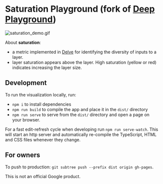 # Saturation Playground (fork of [Deep Playground](https://github.com/tensorflow/playground))

![saturation_demo.gif](saturation_demo.gif)

About **saturation**: 

- a metric implemented in [Delve](https://github.com/justinshenk/delve) for identifying the diversity of inputs to a layer.
- layer saturation appears above the layer. High saturation (yellow or red) indicates increasing the layer size.

## Development

To run the visualization locally, run:
- `npm i` to install dependencies
- `npm run build` to compile the app and place it in the `dist/` directory
- `npm run serve` to serve from the `dist/` directory and open a page on your browser.

For a fast edit-refresh cycle when developing run `npm run serve-watch`.
This will start an http server and automatically re-compile the TypeScript,
HTML and CSS files whenever they change.

## For owners
To push to production: `git subtree push --prefix dist origin gh-pages`.

This is not an official Google product.
